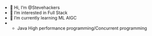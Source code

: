 - 👋 Hi, I’m @Stevehackers
- 👀 I’m interested in Full Stack
- 🌱 I’m currently learning ML AIGC
- -  Java High performance programming/Concurrent programming


<!---
Stevehackers/Stevehackers is a ✨ special ✨ repository because its `README.md` (this file) appears on your GitHub profile.
You can click the Preview link to take a look at your changes.
--->
